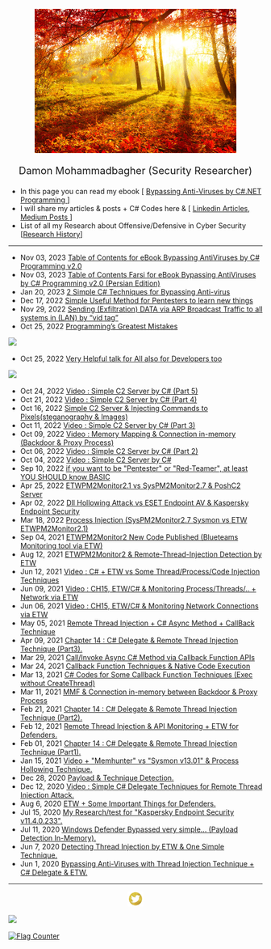 <p align="center"> <img src="fall-sunrise.jpg" width="400"> </p> 
<p style="font-size:20px" align="center">Damon Mohammadbagher (Security Researcher)</p>

- In this page you can read my ebook [ [Bypassing Anti-Viruses by C#.NET Programming ](https://damonmohammadbagher.github.io/Posts/ebookBypassingAVsByCsharpProgramming/index.htm
)]
- I will share my articles & posts + C# Codes here & 
[ [Linkedin Articles](https://www.linkedin.com/today/author/damonmohammadbagher), [Medium Posts ](https://medium.com/@DamonMohammadbagher)]
- List of all my Research about Offensive/Defensive in Cyber Security [[Research History](https://damonmohammadbagher.github.io/Posts/ResearchHistory.html)]

------------------------------------------------------------- 


- Nov 03, 2023 [Table of Contents for eBook Bypassing AntiViruses by C# Programming v2.0](/Posts/ebookv2/TOC.htm)
- Nov 03, 2023 [Table of Contents Farsi for eBook Bypassing AntiViruses by C# Programming v2.0 (Persian Edition)](/Posts/ebookv2/TOC_FA.htm)
- Jan 20, 2023 [2 Simple C# Techniques for Bypassing Anti-virus](/Posts/22Jan2023x.html)
- Dec 17, 2022 [Simple Useful Method for Pentesters to learn new things](https://www.linkedin.com/pulse/simple-useful-method-pentesters-learn-new-things-damon-mohammadbagher?trk=public_post)
- Nov 29, 2022 [Sending (Exfiltration) DATA via ARP Broadcast Traffic to all systems in (LAN) by “vid tag”](https://www.linkedin.com/pulse/sending-exfiltration-data-via-arp-roadcast-traffic-mohammadbagher?trk=article-ssr-frontend-pulse_more-articles_related-content-card)
- Oct 25, 2022 [Programming’s Greatest Mistakes](https://www.youtube.com/watch?v=YfKzJuXmZX8)

[![](https://img.youtube.com/vi/YfKzJuXmZX8/1.jpg)](https://www.youtube.com/watch?v=YfKzJuXmZX8)
- Oct 25, 2022 [Very Helpful talk for All also for Developers too](https://www.youtube.com/watch?v=sSee-aDjtmw)

[![](https://img.youtube.com/vi/sSee-aDjtmw/1.jpg)](https://www.youtube.com/watch?v=sSee-aDjtmw)
- Oct 24, 2022 [Video : Simple C2 Server by C# (Part 5)](https://www.linkedin.com/posts/damonmohammadbagher_video-simple-c2-server-by-c-part-5-uploading-activity-6990395579440803840-EK0x)
- Oct 21, 2022 [Video : Simple C2 Server by C# (Part 4)](https://www.linkedin.com/posts/damonmohammadbagher_video-simple-c2-server-by-c-part-4-sending-activity-6988974020444438528-iIyB)
- Oct 16, 2022 [Simple C2 Server & Injecting Commands to Pixels(steganography & Images)](https://www.linkedin.com/pulse/simple-c2-server-injecting-commands-pixels-bmp-files-mohammadbagher)
- Oct 11, 2022 [Video : Simple C2 Server by C# (Part 3)](https://www.linkedin.com/posts/damonmohammadbagher_simple-c2-server-by-c-part-3-seatbelt-activity-6985655213864972288-rO0t)
- Oct 09, 2022 [Video : Memory Mapping & Connection in-memory (Backdoor & Proxy Process)](https://www.linkedin.com/posts/damonmohammadbagher_in-this-case-an-attacker-can-use-this-method-activity-6984911439308161024-Uaip)
- Oct 06, 2022 [Video : Simple C2 Server by C# (Part 2)](https://www.linkedin.com/posts/damonmohammadbagher_simple-c2-server-by-c-part-2-injecting-activity-6983483963394711554-Y1CG)
- Oct 04, 2022 [Video : Simple C2 Server by C#](https://www.youtube.com/watch?v=ulXfVrt8jX0)
- Sep 10, 2022 [if you want to be "Pentester" or "Red-Teamer", at least YOU SHOULD know BASIC](https://www.linkedin.com/pulse/you-want-pentester-red-teamer-security-researcher-mohammadbagher)
- Apr 25, 2022 [ETWPM2Monitor2.1 vs SysPM2Monitor2.7 & PoshC2 Server](https://github.com/DamonMohammadbagher/ETWProcessMon2/blob/main/ETWPM2Monitor2.1_vs_SysPM2Monitor2.7/README_20apr2022.md)
- Apr 02, 2022 [Dll Hollowing Attack vs ESET Endpoint AV & Kaspersky Endpoint Security](/Posts/2apr2022x.html)
- Mar 18, 2022 [Process Injection (SysPM2Monitor2.7 Sysmon vs ETW ETWPM2Monitor2.1)](/Posts/18mar2022x.html)
- Sep 04, 2021 [ETWPM2Monitor2 New Code Published (Blueteams Monitoring tool via ETW)](https://github.com/DamonMohammadbagher/ETWProcessMon2)
- Aug 12, 2021 [ETWPM2Monitor2 & Remote-Thread-Injection Detection by ETW](https://damonmohammadbagher.github.io/Posts/12aug2021x.html)
- Jun 12, 2021 [Video : C# + ETW vs Some Thread/Process/Code Injection Techniques](https://share.vidyard.com/watch/4kB2Xy1bLfhRxaTD6pwaLD)
- Jun 09, 2021 [Video : CH15, ETW/C# & Monitoring Process/Threads/.. + Network via ETW](https://share.vidyard.com/watch/6bYvcF75FqQ3BomZELpQUj)
- Jun 06, 2021 [Video : CH15, ETW/C# & Monitoring Network Connections via ETW](https://share.vidyard.com/watch/5ybRwUbt2b3d3M3ggQiuYQ?)
- May 05, 2021 [Remote Thread Injection + C# Async Method + CallBack Technique](Posts/05may2021x.html)
- Apr 09, 2021 [Chapter 14 : C# Delegate & Remote Thread Injection Technique (Part3).](https://github.com/DamonMohammadbagher/eBook-BypassingAVsByCSharp/tree/master/CH14)
- Mar 29, 2021 [Call/Invoke Async C# Method via Callback Function APIs](Posts/29mar2021x.html)
- Mar 24, 2021 [Callback Function Techniques & Native Code Execution](Posts/24_1mar2021x.html)
- Mar 13, 2021 [C# Codes for Some Callback Function Techniques (Exec without CreateThread)](https://github.com/DamonMohammadbagher/NativePayload_CBT)
- Mar 11, 2021 [MMF & Connection in-memory between Backdoor & Proxy Process](/Posts/10mar2021x.html)
- Feb 21, 2021 [Chapter 14 : C# Delegate & Remote Thread Injection Technique (Part2).](https://github.com/DamonMohammadbagher/eBook-BypassingAVsByCSharp/tree/master/CH14)
- Feb 12, 2021 [Remote Thread Injection & API Monitoring + ETW for Defenders.](/Posts/11Feb2021x.html)
- Feb 01, 2021 [Chapter 14 : C# Delegate & Remote Thread Injection Technique (Part1).](https://github.com/DamonMohammadbagher/eBook-BypassingAVsByCSharp/tree/master/CH14)
- Jan 15, 2021 [Video + "Memhunter" vs "Sysmon v13.01" & Process Hollowing Technique.](https://damonmohammadbagher.medium.com/memhunter-vs-sysmon-v13-01-process-hollowing-technique-5f67d6907aff)
- Dec 28, 2020 [Payload & Technique Detection.](/Posts/28Dec2020x.html)
- Dec 12, 2020 [Video : Simple C# Delegate Techniques for Remote Thread Injection Attack.](https://www.youtube.com/watch?v=kCgHl-UnM-s)
- Aug 6, 2020 [ETW + Some Important Things for Defenders.](/Posts/6Aug2020x.html)
- Jul 15, 2020 [My Research/test for "Kaspersky Endpoint Security v11.4.0.233".](/Posts/15Jul2020x.html)
- Jul 11, 2020 [Windows Defender Bypassed very simple... (Payload Detection In-Memory).](/Posts/11Jul2020x.html)
- Jun 7, 2020 [Detecting Thread Injection by ETW & One Simple Technique.](/Posts/7jun2020x.html)
- Jun 1, 2020 [Bypassing Anti-Viruses with Thread Injection Technique + C# Delegate & ETW.](/Posts/1jun2020x.html)

-------------------------------------------------------------
<p align="center"><a href="https://www.twitter.com/_Damon_M_"> <img src="tw_ico.jpeg" height="30" width="30"> </a></p>
<p><a href="https://hits.seeyoufarm.com"><img src="https://hits.seeyoufarm.com/api/count/incr/badge.svg?url=https://damonmohammadbagher.github.io/"/></a></p>

<a href="https://info.flagcounter.com/eVP5"><img src="https://s11.flagcounter.com/count/eVP5/bg_353535/txt_EBEBEB/border_CCCCCC/columns_5/maxflags_20/viewers_0/labels_0/pageviews_0/flags_0/percent_0/" alt="Flag Counter" border="0"></a>

